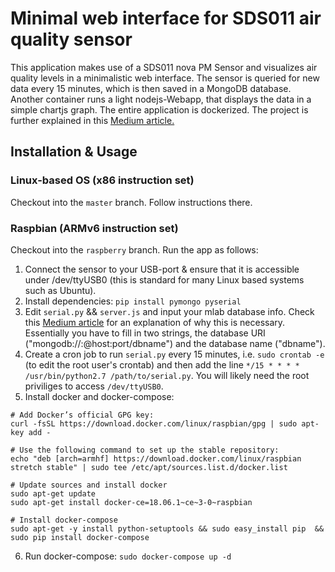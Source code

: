 # Minimal web interface for SDS011 air quality sensor
This application makes use of a SDS011 nova PM Sensor and visualizes air quality levels in a minimalistic web interface. The sensor is queried for new data every 15 minutes, which is then saved in a MongoDB database. Another container runs a light nodejs-Webapp, that displays the data in a simple chartjs graph. The entire application is dockerized. The project is further explained in this [Medium article.](https://medium.com/@seandlg/building-a-dockerized-minimal-web-interface-for-a-sds011-air-quality-sensor-ab1ea7467e64 "Building a dockerized minimal web interface for a SDS011 air quality sensor")

## Installation & Usage
### Linux-based OS (x86 instruction set)
Checkout into the `master` branch. Follow instructions there.
### Raspbian (ARMv6 instruction set)
Checkout into the `raspberry` branch. Run the app as follows:
1) Connect the sensor to your USB-port & ensure that it is accessible under /dev/ttyUSB0 (this is standard for many Linux based systems such as Ubuntu).
2) Install dependencies: `pip install pymongo pyserial`
3) Edit `serial.py` && `server.js` and input your mlab database info. Check this [Medium article](https://medium.com/@seandlg/building-a-dockerized-minimal-web-interface-for-a-sds011-air-quality-sensor-ab1ea7467e64 "Building a dockerized minimal web interface for a SDS011 air quality sensor") for an explanation of why this is necessary. Essentially you have to fill in two strings, the database URI ("mongodb://<dbuser>:<dbpassword>@host:port/dbname") and the database name ("dbname").
4) Create a cron job to run `serial.py` every 15 minutes, i.e. `sudo crontab -e` (to edit the root user's crontab) and then add the line `*/15 * * * * /usr/bin/python2.7 /path/to/serial.py`. You will likely need the root priviliges to access `/dev/ttyUSB0`.
5) Install docker and docker-compose:
```
# Add Docker’s official GPG key:
curl -fsSL https://download.docker.com/linux/raspbian/gpg | sudo apt-key add -

# Use the following command to set up the stable repository:
echo "deb [arch=armhf] https://download.docker.com/linux/raspbian stretch stable" | sudo tee /etc/apt/sources.list.d/docker.list

# Update sources and install docker
sudo apt-get update
sudo apt-get install docker-ce=18.06.1~ce~3-0~raspbian

# Install docker-compose
sudo apt-get -y install python-setuptools && sudo easy_install pip  && sudo pip install docker-compose
```
6) Run docker-compose: `sudo docker-compose up -d`
